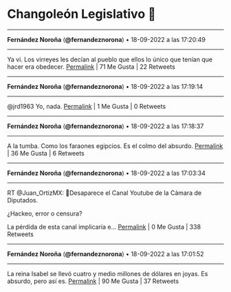 # Changoleón Legislativo 🙈
*****
**Fernández Noroña** (**@fernandeznorona**) • 18-09-2022 a las 17:20:49
*****
Ya vi. Los virreyes les decían al pueblo que ellos lo único que tenían que hacer era obedecer.
[Permalink](https://twitter.com/fernandeznorona/status/1571670614485921792) | 71 Me Gusta | 22 Retweets
*****
**Fernández Noroña** (**@fernandeznorona**) • 18-09-2022 a las 17:19:14
*****
@jrd1963 Yo, nada.
[Permalink](https://twitter.com/fernandeznorona/status/1571670217054650368) | 1 Me Gusta | 0 Retweets
*****
**Fernández Noroña** (**@fernandeznorona**) • 18-09-2022 a las 17:18:37
*****
A la tumba. Como los faraones egipcios. Es el colmo del absurdo.
[Permalink](https://twitter.com/fernandeznorona/status/1571670062351929344) | 36 Me Gusta | 6 Retweets
*****
**Fernández Noroña** (**@fernandeznorona**) • 18-09-2022 a las 17:03:34
*****
RT @Juan_OrtizMX: 🚨Desaparece el Canal Youtube de la Cámara de Diputados.


¿Hackeo, error o censura?


La pérdida de esta canal implicaría e…
[Permalink](https://twitter.com/fernandeznorona/status/1571666272408195072) | 0 Me Gusta | 338 Retweets
*****
**Fernández Noroña** (**@fernandeznorona**) • 18-09-2022 a las 17:01:52
*****
La reina Isabel se llevó cuatro y medio millones de dólares en joyas. Es absurdo, pero así es.
[Permalink](https://twitter.com/fernandeznorona/status/1571665845562253312) | 90 Me Gusta | 37 Retweets
